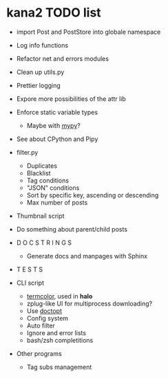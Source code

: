 # kana2 TODO list

- import Post and PostStore into globale namespace
- Log info functions

- Refactor net and errors modules
- Clean up utils.py

- Prettier logging

- Expore more possibilities of the attr lib
- Enforce static variable types
  - Maybe with [mypy](https://github.com/python/mypy)?
- See about CPython and Pipy

- filter.py
    - Duplicates
    - Blacklist
    - Tag conditions
    - "JSON" conditions
    - Sort by specific key, ascending or descending
    - Max number of posts

- Thumbnail script

- Do something about parent/child posts

- D O C S T R I N G S
    - Generate docs and manpages with Sphinx
- T E S T S

- CLI script
    - [termcolor](https://pypi.python.org/pypi/termcolor), used in **halo**
    - zplug-like UI for multiprocess downloading?
    - Use [doctopt](https://docopt.readthedocs.io/en/latest/)
    - Config system
    - Auto filter
    - Ignore and error lists
    - bash/zsh completitions

- Other programs
    - Tag subs management
